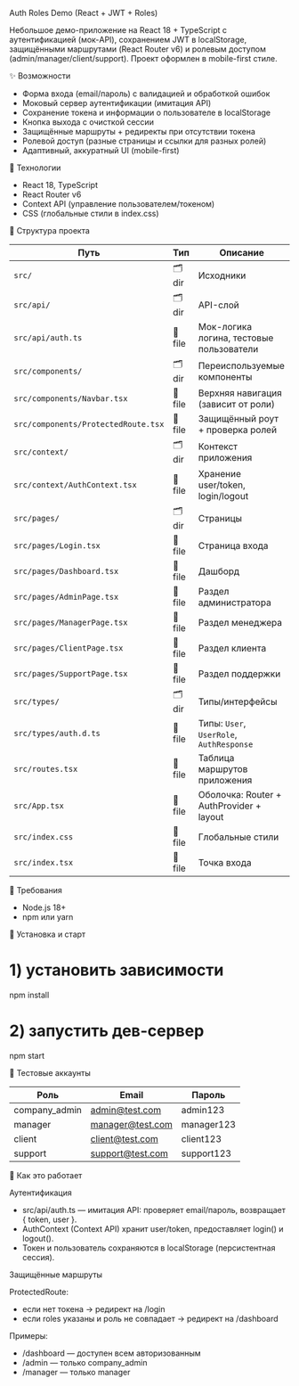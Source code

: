 Auth Roles Demo (React + JWT + Roles)

Небольшое демо-приложение на React 18 + TypeScript с аутентификацией (мок-API), сохранением JWT в localStorage, защищёнными маршрутами (React Router v6) и ролевым доступом (admin/manager/client/support). Проект оформлен в mobile-first стиле.

✨ Возможности

- Форма входа (email/пароль) с валидацией и обработкой ошибок
- Моковый сервер аутентификации (имитация API)
- Сохранение токена и информации о пользователе в localStorage
- Кнопка выхода с очисткой сессии
- Защищённые маршруты + редиректы при отсутствии токена
- Ролевой доступ (разные страницы и ссылки для разных ролей)
- Адаптивный, аккуратный UI (mobile-first)

🧰 Технологии

- React 18, TypeScript
- React Router v6
- Context API (управление пользователем/токеном)
- CSS (глобальные стили в index.css)

📂 Структура проекта

| Путь                                | Тип     | Описание                                 |
| ----------------------------------- | ------- | ---------------------------------------- |
| `src/`                              | 🗂️ dir  | Исходники                                |
| `src/api/`                          | 🗂️ dir  | API-слой                                 |
| `src/api/auth.ts`                   | 📄 file | Мок-логика логина, тестовые пользователи |
| `src/components/`                   | 🗂️ dir  | Переиспользуемые компоненты              |
| `src/components/Navbar.tsx`         | 📄 file | Верхняя навигация (зависит от роли)      |
| `src/components/ProtectedRoute.tsx` | 📄 file | Защищённый роут + проверка ролей         |
| `src/context/`                      | 🗂️ dir  | Контекст приложения                      |
| `src/context/AuthContext.tsx`       | 📄 file | Хранение user/token, login/logout        |
| `src/pages/`                        | 🗂️ dir  | Страницы                                 |
| `src/pages/Login.tsx`               | 📄 file | Страница входа                           |
| `src/pages/Dashboard.tsx`           | 📄 file | Дашборд                                  |
| `src/pages/AdminPage.tsx`           | 📄 file | Раздел администратора                    |
| `src/pages/ManagerPage.tsx`         | 📄 file | Раздел менеджера                         |
| `src/pages/ClientPage.tsx`          | 📄 file | Раздел клиента                           |
| `src/pages/SupportPage.tsx`         | 📄 file | Раздел поддержки                         |
| `src/types/`                        | 🗂️ dir  | Типы/интерфейсы                          |
| `src/types/auth.d.ts`               | 📄 file | Типы: `User`, `UserRole`, `AuthResponse` |
| `src/routes.tsx`                    | 📄 file | Таблица маршрутов приложения             |
| `src/App.tsx`                       | 📄 file | Оболочка: Router + AuthProvider + layout |
| `src/index.css`                     | 📄 file | Глобальные стили                         |
| `src/index.tsx`                     | 📄 file | Точка входа                              |

🧭 Требования

- Node.js 18+
- npm или yarn

🚀 Установка и старт

# 1) установить зависимости

npm install

# 2) запустить дев-сервер

npm start

🔑 Тестовые аккаунты

| Роль          | Email                                       | Пароль     |
| ------------- | ------------------------------------------- | ---------- |
| company_admin | [admin@test.com](mailto:admin@test.com)     | admin123   |
| manager       | [manager@test.com](mailto:manager@test.com) | manager123 |
| client        | [client@test.com](mailto:client@test.com)   | client123  |
| support       | [support@test.com](mailto:support@test.com) | support123 |

🧪 Как это работает

Аутентификация

- src/api/auth.ts — имитация API: проверяет email/пароль, возвращает { token, user }.
- AuthContext (Context API) хранит user/token, предоставляет login() и logout().
- Токен и пользователь сохраняются в localStorage (персистентная сессия).

Защищённые маршруты

ProtectedRoute:

- если нет токена → редирект на /login
- если roles указаны и роль не совпадает → редирект на /dashboard

Примеры:

- /dashboard — доступен всем авторизованным
- /admin — только company_admin
- /manager — только manager
